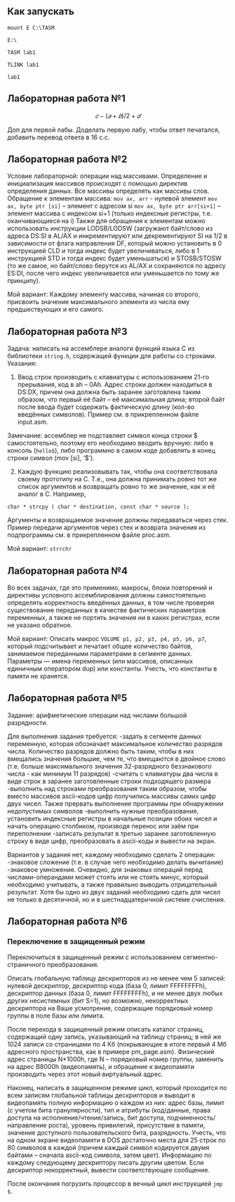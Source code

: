 ## Как запускать

```mount E C:\TASM```

```E:\```

```TASM lab1```

```TLINK lab1```

```lab1```

## Лабораторная работа №1

$$𝑐−(𝑎+𝑏)/2+𝑑$$

Доп для первой лабы. Доделать первую лабу, чтобы ответ печатался, добавить перевод ответа в 16 с.с.

## Лабораторная работа №2

Условие лабораторной: операции над массивами.
Определение и инициализация массивов происходят с помощью директив
определения данных. Все массивы определять как массивы слов.
Обращение к элементам массива:
```mov ax, arr``` - нулевой элемент
```mov ax, byte ptr [si]``` – элемент с адресом si
```mov ax, byte ptr arr[si+1]``` – элемент массива с индексом si+1
(только индексные регистры, т.е. оканчивающиеся на i)
Также для обращения к элементам можно использовать инструкции
LODSB/LODSW (загружают байт/слово из адреса DS:SI в AL/AX и
инкрементируют или декрементируют SI на 1/2 в зависимости от флага
направления DF, который можно установить в 0 инструкцией CLD и тогда
индекс будет увеличиваться, либо в 1 инструкцией STD и тогда индекс будет
уменьшаться) и STOSB/STOSW (то же самое, но байт/слово берутся из
AL/AX и сохраняются по адресу ES:DI, после чего индекс увеличивается или
уменьшается по тому же принципу).

Мой вариант: Каждому элементу массива, начиная со второго, присвоить значение
максимального элемента из числа ему предшествующих и его самого. 

## Лабораторная работа №3

Задача: написать на ассемблере аналоги функций языка С из
библиотеки ```string.h```, содержащей функции для работы со строками.
Указания:

 1) Ввод строк производить с клавиатуры с использованием 21-го
прерывания, код в ah – 0Ah. Адрес строки должен находиться
в DS:DX, причем она должна быть заранее заготовлена таким
образом, что первый её байт – её максимальная длина; второй
байт после ввода будет содержать фактическую длину (кол-во
введённых символов). Пример см. в прикрепленном файле
input.asm.

Замечание: ассемблер не подставляет символ конца строки
$ самостоятельно, поэтому его необходимо вводить вручную:
либо в консоль (```hello$```), либо программно в самом коде
добавлять в конец строки символ (mov [si], ‘$’).

 2) Каждую функцию реализовывать так, чтобы она
соответствовала своему прототипу на С. Т.е., она должна
принимать ровно тот же список аргументов и возвращать
ровно то же значение, как и её аналог в С. Например,
```
char * strcpy ( char * destination, const char * source );
```
Аргументы и возвращаемое значение должны передаваться
через стек. Пример передачи аргументов через стек и
возврата значения из подпрограммы см. в прикрепленном
файле proc.asm.

Мой вариант: ```strrchr```

## Лабораторная работа №4

Во всех задачах, где это применимо, макросы, блоки повторений и
директивы условного ассемблирования должны самостоятельно определять
корректность введённых данных, в том числе проверяя существование
переданных в качестве фактических параметров переменных, а также не
портить значения ни в каких регистрах, если не указано обратное.

Мой вариант: Описать макрос ```VOLUME p1, p2, p3, p4, p5, p6, p7```, который
подсчитывает и печатает общее количество байтов, занимаемое
переданными параметрами в сегменте данных. Параметры — имена
переменных (или массивов, описанных единичным оператором dup)
или константы. Учесть, что константы в памяти не хранятся.

## Лабораторная работа №5

Задание: арифметические операции над числами большой разрядности.

Для выполнения задания требуется:
-задать в сегменте данных переменную, которая обозначает максимальное количество разрядов числа. Количество разрядов должно быть таким, чтобы в них вмещались значения большие, чем те, что вмещаются в двойное слово (т.е. больше максимального значения 32-разрядного беззнакового числа - как минимум 11 разрядов)
-считать с клавиатуры два числа в виде строк в заранее заготовленные строки подходящего размера
-выполнить над строками преобразования таким образом, чтобы вместо массивов ascii-кодов цифр получились массивы самих цифр двух чисел. Также прервать выполнение программы при обнаружении недопустимых символов
-выполнить нужные преобразования, установить индексные регистры в начальные позиции обоих чисел и начать операцию столбиком, производя перенос или заём при переполнении
-записать результат в третью заранее заготовленную строку в виде цифр, преобразовать в ascii-коды и вывести на экран.

Вариантов у задания нет, каждому необходимо сделать 2 операции:
-знаковое сложение (т.е. в случае чего необходимо делать вычитание)
-знаковое умножение.
Очевидно, для знаковых операций перед числами-операндами может стоять или не стоять минус, который необходимо учитывать, а также правильно выводить отрицательный результат.
Хотя бы одно из двух заданий необходимо сдать для чисел не только в десятичной, но и в шестнадцатеричной системе счисления.

## Лабораторная работа №6

### Переключение в защищенный режим
 
Переключиться в защищенный режим с использованием сегментно-страничного
преобразования.

Описать глобальную таблицу дескрипторов из не менее чем 5 записей: нулевой
дескриптор, дескриптор кода (база 0, лимит FFFFFFFFh), дескриптор данных (база
0, лимит FFFFFFFFh), и не менее двух любых других несистемных (бит S=1), но
возможно, некорректных дескриптора на Ваше усмотрение, содержащие
порядковый номер группы в поле базы или лимита.

После перехода в защищенный режим описать каталог страниц, содержащий одну
запись, указывающий на таблицу страниц; в ней же 1024 записи со страницами по
4 Кб (покрывающие в итоге первый 4 Мб адресного пространства, как в примере
pm_page.asm). Физический адрес страницы N*1000h, где N – порядковый номер
группы, заменить на адрес B8000h (видеопамять), и обращение к видеопамяти
производить через этот новый виртуальный адрес.

Наконец, написать в защищенном режиме цикл, который проходится по всем
записям глобальной таблицы дескрипторов и выводит в видеопамять полную
информацию о каждом из них: адрес базы, лимит (с учетом бита гранулярности),
тип и атрибуты (код/данные, права доступа на исполнение/чтение/запись, бит
доступа, подчиненность/направление роста), уровень привилегий, присутствие в
памяти, значение доступного пользовательского бита, разрядность. Учесть, что на
одном экране видеопамяти в DOS достаточно места для 25 строк по 80 символов
в каждой (причем каждый символ кодируется двумя байтами – сначала ascii-код
символа, затем цвет). Информацию по каждому следующему дескриптору писать
другим цветом. Если дескриптор некорректный, вывести соответствующее
сообщение.

После окончания погрузить процессор в вечный цикл инструкцией ```jmp $```.

